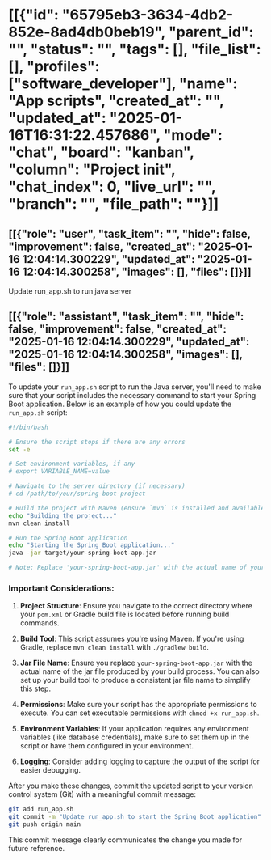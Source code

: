 # [[{"id": "65795eb3-3634-4db2-852e-8ad4db0beb19", "parent_id": "", "status": "", "tags": [], "file_list": [], "profiles": ["software_developer"], "name": "App scripts", "created_at": "", "updated_at": "2025-01-16T16:31:22.457686", "mode": "chat", "board": "kanban", "column": "Project init", "chat_index": 0, "live_url": "", "branch": "", "file_path": ""}]]
## [[{"role": "user", "task_item": "", "hide": false, "improvement": false, "created_at": "2025-01-16 12:04:14.300229", "updated_at": "2025-01-16 12:04:14.300258", "images": [], "files": []}]]
Update run_app.sh to run java server
## [[{"role": "assistant", "task_item": "", "hide": false, "improvement": false, "created_at": "2025-01-16 12:04:14.300229", "updated_at": "2025-01-16 12:04:14.300258", "images": [], "files": []}]]
To update your `run_app.sh` script to run the Java server, you'll need to make sure that your script includes the necessary command to start your Spring Boot application. Below is an example of how you could update the `run_app.sh` script:

```bash
#!/bin/bash

# Ensure the script stops if there are any errors
set -e

# Set environment variables, if any
# export VARIABLE_NAME=value

# Navigate to the server directory (if necessary)
# cd /path/to/your/spring-boot-project

# Build the project with Maven (ensure `mvn` is installed and available in your PATH)
echo "Building the project..."
mvn clean install

# Run the Spring Boot application
echo "Starting the Spring Boot application..."
java -jar target/your-spring-boot-app.jar

# Note: Replace 'your-spring-boot-app.jar' with the actual name of your jar file
```

### Important Considerations:

1. **Project Structure**: Ensure you navigate to the correct directory where your `pom.xml` or Gradle build file is located before running build commands.

2. **Build Tool**: This script assumes you're using Maven. If you're using Gradle, replace `mvn clean install` with `./gradlew build`.

3. **Jar File Name**: Ensure you replace `your-spring-boot-app.jar` with the actual name of the jar file produced by your build process. You can also set up your build tool to produce a consistent jar file name to simplify this step.

4. **Permissions**: Make sure your script has the appropriate permissions to execute. You can set executable permissions with `chmod +x run_app.sh`.

5. **Environment Variables**: If your application requires any environment variables (like database credentials), make sure to set them up in the script or have them configured in your environment.

6. **Logging**: Consider adding logging to capture the output of the script for easier debugging.

After you make these changes, commit the updated script to your version control system (Git) with a meaningful commit message:

```bash
git add run_app.sh
git commit -m "Update run_app.sh to start the Spring Boot application"
git push origin main
```

This commit message clearly communicates the change you made for future reference.